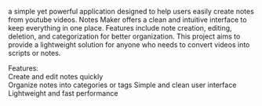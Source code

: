a simple yet powerful application designed to help users easily create notes from youtube videos. Notes Maker offers a clean and intuitive interface to keep everything in one place. Features include note creation, editing, deletion, and categorization for better organization. This project aims to provide a lightweight solution for anyone who needs to convert videos into scripts or notes.
   
Features:    
Create and edit notes quickly  
Organize notes into categories or tags 
Simple and clean user interface 
Lightweight and fast performance 
